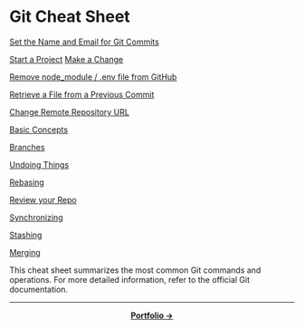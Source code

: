 # Git Cheat Sheet

[Set the Name and Email for Git Commits](./SETUP.md)

[Start a Project](./STARTPROJECT.md)
[Make a Change](./MAKECHANGE.md)

[Remove node_module / .env file from GitHub](./REMOVE.md)

[Retrieve a File from a Previous Commit](./RETRIEVEFILEFROMPREVIOUS.md)

[Change Remote Repository URL](./CHANGEREMOTEREPOURL.md)

[Basic Concepts](./BASICCONCEPTS.md)

[Branches](./BRANCHES.md)

[Undoing Things](./UNDOING.md)

[Rebasing](./REBASING.md)

[Review your Repo](./REVIEWREPO.md)

[Synchronizing](./SYNCHRONIZING.md)

[Stashing](./STASHING.md)

[Merging](./MERGING.md)

This cheat sheet summarizes the most common Git commands and operations. For more detailed information, refer to the official Git documentation.

---

<p align="center">
  <a href="https://mostafizur.diginieit.com"><strong>Portfolio &rarr;</strong></a> 
</p>
